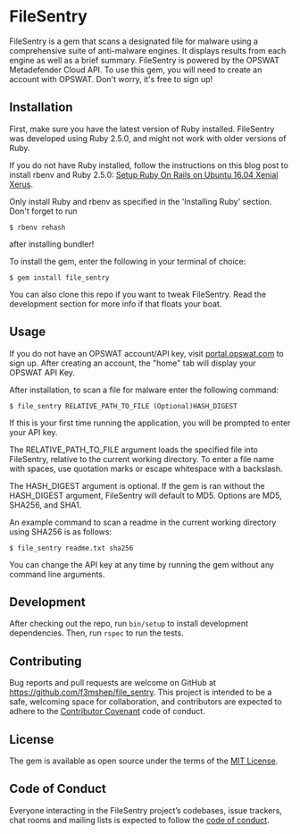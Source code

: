 # FileSentry

FileSentry is a gem that scans a designated file for malware using a comprehensive suite of anti-malware engines.
It displays results from each engine as well as a brief summary. FileSentry is powered by the OPSWAT Metadefender Cloud API. To use this gem, you will need to create an account with OPSWAT. Don't worry, it's free to sign up!

## Installation

First, make sure you have the latest version of Ruby installed. FileSentry was developed using Ruby 2.5.0, and might not work with older versions of Ruby.

If you do not have Ruby installed, follow the instructions on this blog post to install rbenv and Ruby 2.5.0: [Setup Ruby On Rails on Ubuntu 16.04 Xenial Xerus](https://gorails.com/setup/ubuntu/16.04).

Only install Ruby and rbenv as specified in the 'Installing Ruby' section. Don't
forget to run

    $ rbenv rehash

 after installing bundler!

To install the gem, enter the following in your terminal of choice:

    $ gem install file_sentry

You can also clone this repo if you want to tweak FileSentry. Read the development section for more info if that floats your boat.

## Usage
If you do not have an OPSWAT account/API key, visit [portal.opswat.com](portal.opswat.com) to sign up. After creating an account, the "home" tab will display your OPSWAT API Key.

After installation, to scan a file for malware enter the following command:

    $ file_sentry RELATIVE_PATH_TO_FILE (Optional)HASH_DIGEST


If this is your first time running the application, you will be prompted to enter your API key.

The RELATIVE_PATH_TO_FILE argument loads the specified file into FileSentry, relative to the current working directory. To enter a file name with spaces, use quotation marks or escape whitespace with a backslash.

The HASH_DIGEST argument is optional. If the gem is ran without the HASH_DIGEST argument, FileSentry will default to MD5. Options are MD5, SHA256, and SHA1.

An example command to scan a readme in the current working directory using SHA256 is as follows:
    
    $ file_sentry readme.txt sha256

You can change the API key at any time by running the gem without any command line arguments.

## Development

After checking out the repo, run `bin/setup` to install development dependencies. Then, run `rspec` to run the tests.

## Contributing

Bug reports and pull requests are welcome on GitHub at https://github.com/f3mshep/file_sentry. This project is intended to be a safe, welcoming space for collaboration, and contributors are expected to adhere to the [Contributor Covenant](http://contributor-covenant.org) code of conduct.

## License

The gem is available as open source under the terms of the [MIT License](https://opensource.org/licenses/MIT).

## Code of Conduct

Everyone interacting in the FileSentry project’s codebases, issue trackers, chat rooms and mailing lists is expected to follow the [code of conduct](https://github.com/f3mshep/file_sentry/blob/master/CODE_OF_CONDUCT.md).
